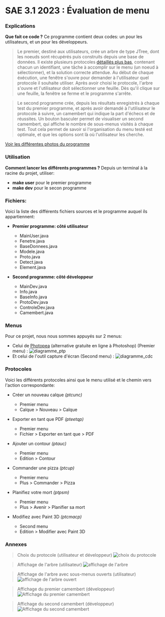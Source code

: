 # SAE 3.1 2023 : Évaluation de menu 

### Explications
**Que fait ce code ?**
Ce programme contient deux codes: un pour les utilisateurs, et un pour les développeurs.
> Le premier, destiné aux utilisateurs, crée un arbre de type JTree, dont les noeuds sont récupérés puis construits depuis une base de données.
> Il existe plusieurs protocoles [détaillés plus bas](https://github.com/MathieuProal/BUT2-Menus/blob/main/README.md#protocoles), contenant chacun un identifiant, une tâche à accomplir sur le menu (un noeud à sélectionner), et la solution correcte attendue.
> Au début de chaque éxécution, une fenêtre s'ouvre pour demander à l'utilisateur quel protocole il souhaite utiliser.
> Après avoir choisi le protocole, l'arbre s'ouvre et l'utilisateur doit sélectionner une feuille. 
> Dès qu'il clique sur une feuille, la fenêtre se ferme et le programme s'arrête.

> Le second programme crée, depuis les résultats enregistrés à chaque test du premier programme, et après avoir demandé à l'utilisateur le protocole à suivre, un camembert qui indique la part d'échecs et de réussites.
> Un bouton basculer permet de visualiser un second camembert, qui affiche le nombre de sous-menus visités à chaque test.
> Tout cela permet de savoir si l'organisation du menu testé est optimale, et que les options sont là où l'utilisateur les cherche.

[Voir les différentes photos du programme](https://github.com/MathieuProal/BUT2-Menus/blob/main/README.md#annexes)

### Utilisation
**Comment lancer les différents programmes ?**
Depuis un terminal à la racine du projet,  utiliser:
* __make user__ pour le premier programme
* __make dev__ pour le secon programme
  
### Fichiers:
Voici la liste des différents fichiers sources et le programme auquel ils appartiennent:
* **Premier programme: côté utilisateur**
  * MainUser.java
  * Fenetre.java
  * BaseDonnees.java
  * Modele.java
  * Proto.java
  * Detect.java
  * Element.java

* **Second programme: côté développeur**
  * MainDev.java
  * Info.java
  * BaseInfo.java
  * ProtoDev.java
  * ControleDev.java
  * Camembert.java
  
### Menus 
Pour ce projet, nous nous sommes appuyés sur 2 menus:
* Celui de [Photopea](https://photopea.com) (alternative gratuite en ligne à Photoshop) (Premier menu) :
  ![diagramme_ptp](./diagrammemenu.png)
* Et celui de l'outil capture d'écran (Second menu) :
  ![diagramme_cdc](./diagrammecapture.png) 
  
  
### Protocoles
Voici les différents protocoles ainsi que le menu utilisé et le chemin vers l'action correspondante:
* Créer un nouveau calque _(ptcunc)_
  * Premier menu
  * Calque > Nouveau > Calque

* Exporter en tant que PDF _(pteetqp)_
  * Premier menu
  * Fichier > Exporter en tant que > PDF

* Ajouter un contour _(ptauc)_
  * Premier menu
  * Edition > Contour

* Commander une pizza _(ptcup)_
  * Premier menu
  * Plus > Commander > Pizza

* Planifiez votre mort _(ptpsm)_
  * Premier menu
  * Plus > Avenir > Planifier sa mort

* Modifiez avec Paint 3D _(ptcmacp)_
  * Second menu
  * Edition > Modifier avec Paint 3D


 ### Annexes
> Choix du protocole (utilisateur et développeur)
> ![choix du protocole](./choixprotocole.PNG)

> Affichage de l'arbre (utilisateur)
> ![affichage de l'arbre](./jtree.PNG)

> Affichage de l'arbre avec sous-menus ouverts (utilisateur)
> ![affichage de l'arbre ouvert](./jtree2.PNG)

> Affichage du premier camembert (développeur)
> ![Affichage du premier camembert](./camembert.PNG)

> Affichage du second camembert (développeur)
> ![Affichage du second camembert](./camembert2.PNG)